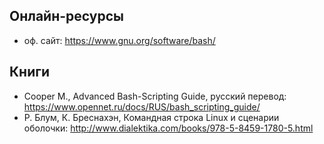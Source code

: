 ## Онлайн-ресурсы

- оф. сайт: <https://www.gnu.org/software/bash/>

## Книги

- Cooper M., Advanced Bash-Scripting Guide, русский перевод: <https://www.opennet.ru/docs/RUS/bash_scripting_guide/>
- Р. Блум, К. Бреснахэн, Командная строка Linux и сценарии оболочки: <http://www.dialektika.com/books/978-5-8459-1780-5.html>

